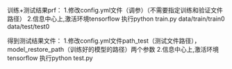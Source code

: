 训练+测试结果prf：
1.修改config.yml文件（调参）（不需要指定训练和验证文件路径）
2.信息中心上,激活环境tensorflow 执行python train.py data/train/train0 data/test/test0



得到测试结果文件：
1.修改config.yml文件path_test（测试文件路径），model_restore_path（训练好的模型的路径）两个参数
2.信息中心上,激活环境tensorflow 执行python test.py
